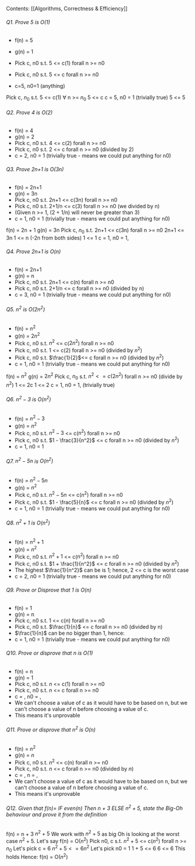 Contents:
[[Algorithms, Correctness & Efficiency]]

###### Q1. Prove 5 is O(1)
- f(n) = 5
- g(n) = 1

- Pick c, n0 s.t. 5 <= c(1) forall n >= n0
- Pick c, n0 s.t. 5 <= c forall n >= n0
- c=5, n0=1 (anything)

Pick c, $n_0$ s.t. 5 <= c(1) $\forall$ n >= $n_0$
5 <= c
c = 5, n0 = 1 (trivially true)
5 <= 5
###### Q2. Prove 4 is O(2)
- f(n) = 4
- g(n) = 2
- Pick c, n0 s.t. 4 <= c(2) forall n >= n0
- Pick c, n0 s.t. 2 <= c forall n >= n0 (divided by 2)
- c = 2, n0 = 1 (trivially true - means we could put anything for n0)

###### Q3. Prove 2n+1 is O(3n)
- f(n) = 2n+1
- g(n) = 3n
- Pick c, n0 s.t. 2n+1 <= c(3n) forall n >= n0
- Pick c, n0 s.t. 2+1/n <= c(3) forall n >= n0 (we divided by n)
- (Given n >= 1, (2 + 1/n) will never be greater than 3)
- c = 1, n0 = 1 (trivially true - means we could put anything for n0)

f(n) = 2n +  1
g(n) = 3n
Pick c, $n_0$ s.t. 2n+1 <= c(3n) forall n >= n0
2n+1 <= 3n
1 <= n (-2n from both sides)
1 <= 1
c = 1, n0 = 1,

###### Q4. Prove 2n+1 is O(n)
- f(n) = 2n+1
- g(n) = n
- Pick c, n0 s.t. 2n+1 <= c(n) forall n >= n0
- Pick c, n0 s.t. 2+1/n <= c forall n >= n0 (divided by n)
- c = 3, n0 = 1 (trivially true - means we could put anything for n0)

###### Q5. $n^2$ is $O(2n^2)$
- f(n) = $n^2$
- g(n) = $2n^2$
- Pick c, n0 s.t. $n^2$ <= c($2n^2$) forall n >= n0
- Pick c, n0 s.t. $1$ <= c($2$) forall n >= n0 (divided by $n^2$)
- Pick c, n0 s.t. $\frac{1}{2}$<= c forall n >= n0 (divided by $n^2$)
- c = 1, n0 = 1 (trivially true - means we could put anything for n0)

f(n) = $n^2$
g(n) = $2n^2$
Pick c, $n_0$ s.t. $n^2 <= c(2n^2)$ forall n >= n0
(divide by $n^2$) 1 <= 2c 
1 <= 2
c = 1, n0 = 1, (trivially true)
###### Q6. $n^2 - 3$ is $O(n^2)$
- f(n) = $n^2 - 3$
- g(n) = $n^2$
- Pick c, n0 s.t. $n^2 - 3$ <= c($n^2$) forall n >= n0
- Pick c, n0 s.t. $1 - \frac{3}{n^2}$ <= c forall n >= n0 (divided by $n^2$)
- c = 1, n0 = 1 

###### Q7. $n^2 - 5n$ is $O(n^2)$
- f(n) = $n^2 - 5n$ 
- g(n) = $n^2$
- Pick c, n0 s.t. $n^2 - 5n$ <= c($n^2$) forall n >= n0
- Pick c, n0 s.t. $1 - \frac{5}{n}$ <= c forall n >= n0 (divided by $n^2$)
- c = 1, n0 = 1 (trivially true - means we could put anything for n0)

###### Q8. $n^2 + 1$ is $O(n^2)$
- f(n) = $n^2 + 1$
- g(n) = $n^2$
- Pick c, n0 s.t. $n^2 + 1$ <= c($n^2$) forall n >= n0
- Pick c, n0 s.t. $1 + \frac{1}{n^2}$ <= c forall n >= n0 (divided by $n^2$)
- The highest $\frac{1}{n^2}$ can be is 1; hence, 2 <= c is the worst case
- c = 2, n0 = 1 (trivially true - means we could put anything for n0)

###### Q9. Prove or Disprove that 1 is $O(n)$
- f(n) = 1
- g(n) = n
- Pick c, n0 s.t. 1 <= c($n$) forall n >= n0 
- Pick c, n0 s.t. $\frac{1}{n}$ <= c forall n >= n0  (divided by n)
- $\frac{1}{n}$  can be no bigger than 1, hence:
- c = 1, n0 = 1 (trivially true - means we could put anything for n0)

###### Q10. Prove or disprove that $n$ is $O(1)$
- f(n) = n
- g(n) = 1
- Pick c, n0 s.t. $n$ <= c(1) forall n >= n0 
- Pick c, n0 s.t. $n$ <= c forall n >= n0 
- c = , n0 = ,
- We can't choose a value of c as it would have to be based on n, but we can't choose a value of n before choosing a value of c.
- This means it's unprovable

###### Q11. Prove or disprove that $n^2$ is $O(n)$
- f(n) = $n^2$
- g(n) = $n$
- Pick c, n0 s.t. $n^2$ <= c(n) forall n >= n0
- Pick c, n0 s.t. $n$ <= c forall n >= n0 (divided by $n$)
- c = , n = ,
- We can't choose a value of c as it would have to be based on n, but we can't choose a value of n before choosing a value of c.
- This means it's unprovable

###### Q12. Given that $f(n) =$ IF even(n) Then n + 3 ELSE $n^2 + 5$, state the Big-Oh behaviour and prove it from the definition 
f(n) = n + 3
		$n^2 + 5$
We work with $n^2 + 5$ as big Oh is looking at the worst case
$n^2 + 5$.
Let's say f(n) = O($n^2$)
Pick n0, c s.t. $n^2 + 5$ <= c$(n^2)$ forall n >= $n_0$
Let's pick c = 6
$n^2 + 5 <= 6n^2$
Let's pick n0 = 1
1 + 5 <= 6
6 <= 6
This holds
Hence: f(n) = O($n^2$)
